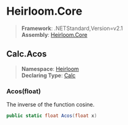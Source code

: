 # Heirloom.Core

> **Framework**: .NETStandard,Version=v2.1  
> **Assembly**: [Heirloom.Core][0]  

## Calc.Acos

> **Namespace**: [Heirloom][0]  
> **Declaring Type**: [Calc][1]  

### Acos(float)

The inverse of the function cosine.

```cs
public static float Acos(float x)
```

[0]: ../../../Heirloom.Core.md
[1]: ../Calc.md
